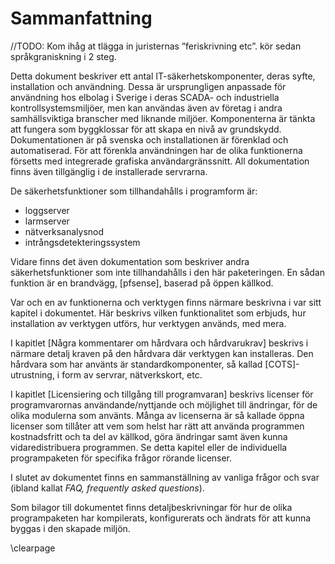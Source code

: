 # Sammanfattning

//TODO: Kom ihåg at tlägga in juristernas ”feriskrivning etc”. kör sedan språkgraniskning i 2 steg.

Detta dokument beskriver ett antal IT-säkerhetskomponenter, deras syfte, installation och användning. Dessa är ursprungligen anpassade för användning hos elbolag i Sverige i deras SCADA- och industriella kontrollsystemsmiljöer, men kan användas även av företag i andra samhällsviktiga branscher med liknande miljöer. Komponenterna är tänkta att fungera som byggklossar för att skapa en nivå av grundskydd. Dokumentationen är på svenska och installationen är förenklad och automatiserad. För att förenkla användningen har de olika funktionerna försetts med integrerade grafiska användargränssnitt. All dokumentation finns även tillgänglig i de installerade servrarna.

De säkerhetsfunktioner som tillhandahålls i programform är:
* loggserver
* larmserver
* nätverksanalysnod
* intrångsdetekteringssystem

Vidare finns det även dokumentation som beskriver andra säkerhetsfunktioner som inte
tillhandahålls i den här paketeringen. En sådan funktion är en brandvägg, [pfsense],
baserad på öppen källkod.

Var och en av funktionerna och verktygen finns närmare beskrivna i var sitt kapitel i dokumentet. Här beskrivs vilken funktionalitet som erbjuds, hur installation av verktygen utförs, hur verktygen används, med mera.

I kapitlet [Några kommentarer om hårdvara och hårdvarukrav] beskrivs i närmare detalj kraven på den hårdvara där verktygen kan installeras. Den hårdvara som har använts är standardkomponenter, så kallad [COTS]-utrustning, i form av servrar, nätverkskort, etc.

I kapitlet [Licensiering och tillgång till programvaran] beskrivs licenser för programvarornas användande/nyttjande och möjlighet till ändringar, för de olika modulerna som använts. Många av licenserna är så kallade öppna licenser som tillåter att vem som helst har rätt att använda programmen kostnadsfritt och ta del av källkod, göra ändringar samt även kunna vidaredistribuera programmen. Se detta kapitel eller de individuella programpaketen för specifika frågor rörande licenser.

I slutet av dokumentet finns en sammanställning av vanliga frågor och svar
(ibland kallat *FAQ, frequently asked questions*).

Som bilagor till dokumentet finns detaljbeskrivningar för hur de olika programpaketen har kompilerats, konfigurerats och ändrats för att kunna byggas i den skapade miljön.

\clearpage
